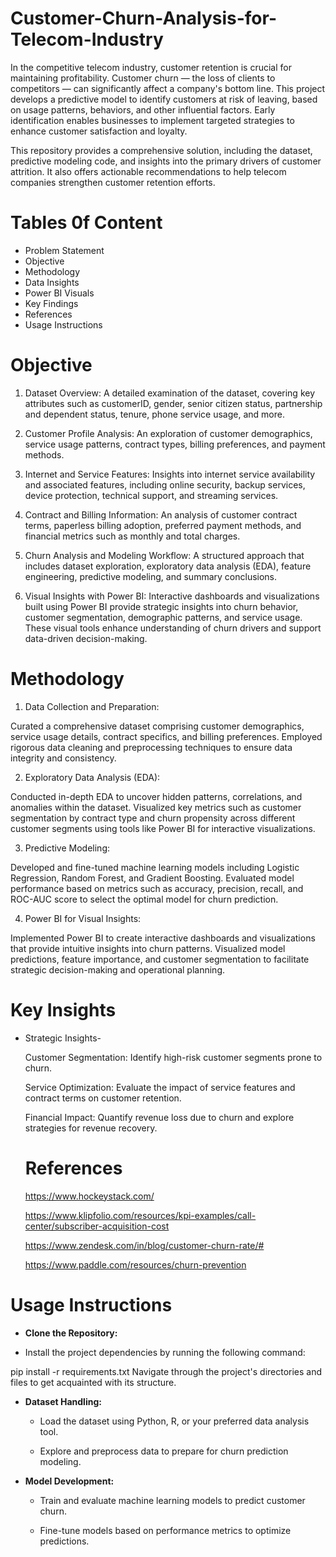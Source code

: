 # Customer-Churn-Analysis-for-Telecom-Industry

In the competitive telecom industry, customer retention is crucial for maintaining profitability. Customer churn — the loss of clients to competitors — can significantly affect a company's bottom line. This project develops a predictive model to identify customers at risk of leaving, based on usage patterns, behaviors, and other influential factors. Early identification enables businesses to implement targeted strategies to enhance customer satisfaction and loyalty.

This repository provides a comprehensive solution, including the dataset, predictive modeling code, and insights into the primary drivers of customer attrition. It also offers actionable recommendations to help telecom companies strengthen customer retention efforts.

# Tables 0f Content

* Problem Statement
* Objective
* Methodology
* Data Insights
* Power BI Visuals
* Key Findings
* References
* Usage Instructions

# Objective

1. Dataset Overview:
A detailed examination of the dataset, covering key attributes such as customerID, gender, senior citizen status, partnership and dependent status, tenure, phone service usage, and more.

2. Customer Profile Analysis:
An exploration of customer demographics, service usage patterns, contract types, billing preferences, and payment methods.

3. Internet and Service Features:
Insights into internet service availability and associated features, including online security, backup services, device protection, technical support, and streaming services.

4. Contract and Billing Information:
An analysis of customer contract terms, paperless billing adoption, preferred payment methods, and financial metrics such as monthly and total charges.

5. Churn Analysis and Modeling Workflow:
A structured approach that includes dataset exploration, exploratory data analysis (EDA), feature engineering, predictive modeling, and summary conclusions.

6. Visual Insights with Power BI:
Interactive dashboards and visualizations built using Power BI provide strategic insights into churn behavior, customer segmentation, demographic patterns, and service usage. These visual tools enhance understanding of churn drivers and support data-driven decision-making.

# Methodology

1. Data Collection and Preparation:

Curated a comprehensive dataset comprising customer demographics, service usage details, contract specifics, and billing preferences.
Employed rigorous data cleaning and preprocessing techniques to ensure data integrity and consistency.

2. Exploratory Data Analysis (EDA):

Conducted in-depth EDA to uncover hidden patterns, correlations, and anomalies within the dataset.
Visualized key metrics such as customer segmentation by contract type and churn propensity across different customer segments using tools like Power BI for interactive visualizations.

3. Predictive Modeling:

Developed and fine-tuned machine learning models including Logistic Regression, Random Forest, and Gradient Boosting.
Evaluated model performance based on metrics such as accuracy, precision, recall, and ROC-AUC score to select the optimal model for churn prediction.

4. Power BI for Visual Insights:
   
Implemented Power BI to create interactive dashboards and visualizations that provide intuitive insights into churn patterns.
Visualized model predictions, feature importance, and customer segmentation to facilitate strategic decision-making and operational planning.

# Key Insights

* Strategic Insights-
   
  Customer Segmentation: Identify high-risk customer segments prone to churn.
  
  Service Optimization: Evaluate the impact of service features and contract terms on customer retention.
  
  Financial Impact: Quantify revenue loss due to churn and explore strategies for revenue recovery.

  # References

  https://www.hockeystack.com/
  
  https://www.klipfolio.com/resources/kpi-examples/call-center/subscriber-acquisition-cost
  
  https://www.zendesk.com/in/blog/customer-churn-rate/#
  
  https://www.paddle.com/resources/churn-prevention

# Usage Instructions

* __Clone the Repository:__


* Install the project dependencies by running the following command:

pip install -r requirements.txt
Navigate through the project's directories and files to get acquainted with its structure.

* __Dataset Handling:__

  * Load the dataset using Python, R, or your preferred data analysis tool.
    
  * Explore and preprocess data to prepare for churn prediction modeling.

* __Model Development:__

  * Train and evaluate machine learning models to predict customer churn.
    
  * Fine-tune models based on performance metrics to optimize predictions.
